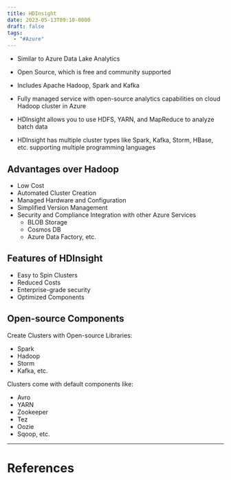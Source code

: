 ```yaml
---
title: HDInsight
date: 2023-05-13T09:10-0800
draft: false
tags:
  - "#Azure"
---
```

- Similar to Azure Data Lake Analytics
- Open Source, which is free and community supported
- Includes Apache Hadoop, Spark and Kafka

- Fully managed service with open-source analytics capabilities on cloud Hadoop cluster in Azure
- HDInsight allows you to use HDFS, YARN, and MapReduce to analyze batch data
- HDInsight has multiple cluster types like Spark, Kafka, Storm, HBase, etc. supporting multiple programming languages

## Advantages over Hadoop

- Low Cost
- Automated Cluster Creation
- Managed Hardware and Configuration
- Simplified Version Management
- Security and Compliance Integration with other Azure Services
	- BLOB Storage
	- Cosmos DB
	- Azure Data Factory, etc.

## Features of HDInsight

- Easy to Spin Clusters
- Reduced Costs
- Enterprise-grade security
- Optimized Components

## Open-source Components

Create Clusters with Open-source Libraries:
- Spark
- Hadoop
- Storm
- Kafka, etc.

Clusters come with default components like:
- Avro
- YARN
- Zookeeper
- Tez
- Oozie
- Sqoop, etc.

---
# References
